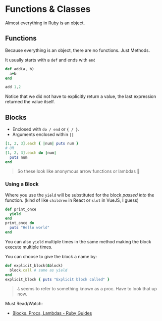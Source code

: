 # Functions & Classes

Almost everything in Ruby is an object.

## Functions

Because everything is an object, there are no functions. Just Methods.

It usually starts with a `def` and ends with `end`

```ruby
def add(a, b)
  a+b
end

add 1,2 
```

Notice that we did not have to explicitly return a value, the last expression returned the value itself.

## Blocks

* Enclosed with `do / end` or `{ / }`.
* Arguments enclosed within `||`

```ruby
[1, 2, 3].each { |num| puts num }
# OR
[1, 2, 3].each do |num|
  puts num
end
```

> So these look like anonymous arrow functions or lambdas 🤔

### Using a Block

Where you use the `yield` will be substituted for the block _passed into_ the function. (kind of like `children` in React or `slot` in VueJS, I guess)

```ruby
def print_once
  yield
end
print_once do 
  puts "Hello world"
end
```

You can also `yield` multiple times in the same method making the block execute multiple times.

You can choose to give the block a name by:

```ruby
def explicit_block(&block)
  block.call # same as yield
end
explicit_block { puts "Explicit block called" }
```

> `&` seems to refer to something known as a proc. Have to look that up now.


Must Read/Watch:

* [Blocks, Procs, Lambdas - Ruby Guides](https://www.rubyguides.com/2016/02/ruby-procs-and-lambdas/)